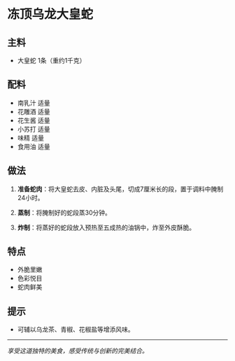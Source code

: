 # 冻顶乌龙大皇蛇

## 主料
- 大皇蛇 1条（重约1千克）

## 配料
- 南乳汁 适量
- 花雕酒 适量
- 花生酱 适量
- 小苏打 适量
- 味精 适量
- 食用油 适量

## 做法

1. **准备蛇肉**：将大皇蛇去皮、内脏及头尾，切成7厘米长的段，置于调料中腌制24小时。

2. **蒸制**：将腌制好的蛇段蒸30分钟。

3. **炸制**：将蒸好的蛇段放入预热至五成热的油锅中，炸至外皮酥脆。

## 特点
- 外脆里嫩
- 色彩悦目
- 蛇肉鲜美

## 提示
- 可辅以乌龙茶、青椒、花椒盐等增添风味。

---

*享受这道独特的美食，感受传统与创新的完美结合。*
